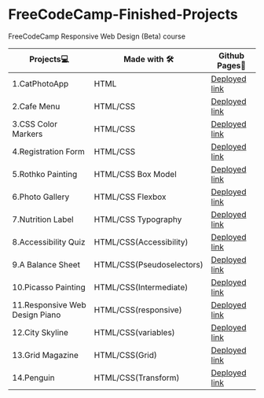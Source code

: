 # FreeCodeCamp-Finished-Projects
FreeCodeCamp Responsive Web Design (Beta) course

|**Projects💻**|**Made with 🛠**|**Github Pages:link:**|
|----------------------------|----------------------|----------------------------|
|1.CatPhotoApp|HTML|[Deployed link](https://kanyshaiosmonova.github.io/FreeCodeCamp-Finished-Projects/CatPhotoApp/index.html)|
|2.Cafe Menu|HTML/CSS|[Deployed link](https://kanyshaiosmonova.github.io/FreeCodeCamp-Finished-Projects/Cafe-Menu/index.html)|
|3.CSS Color Markers |HTML/CSS|[Deployed link](https://kanyshaiosmonova.github.io/FreeCodeCamp-Finished-Projects/CSS-Color-Markers/index.html)|
|4.Registration Form |HTML/CSS|[Deployed link](https://kanyshaiosmonova.github.io/FreeCodeCamp-Finished-Projects/Registration-Form/index.html)|
|5.Rothko Painting |HTML/CSS Box Model|[Deployed link](https://kanyshaiosmonova.github.io/FreeCodeCamp-Finished-Projects/Rothko-Painting/index.html)|
|6.Photo Gallery |HTML/CSS Flexbox|[Deployed link](https://kanyshaiosmonova.github.io/FreeCodeCamp-Finished-Projects/Photo-Gallery/index.html)|
|7.Nutrition Label |HTML/CSS Typography|[Deployed link](https://kanyshaiosmonova.github.io/FreeCodeCamp-Finished-Projects/Nutrition-Label/index.html)|
|8.Accessibility Quiz |HTML/CSS(Accessibility)|[Deployed link](https://kanyshaiosmonova.github.io/FreeCodeCamp-Finished-Projects/Accessibility-Quiz/index.html)|
|9.A Balance Sheet |HTML/CSS(Pseudoselectors)|[Deployed link](https://kanyshaiosmonova.github.io/FreeCodeCamp-Finished-Projects/Balance-Sheet/index.html)|
|10.Picasso Painting |HTML/CSS(Intermediate)|[Deployed link](https://kanyshaiosmonova.github.io/FreeCodeCamp-Finished-Projects/Picasso-Painting/index.html)|
|11.Responsive Web Design Piano |HTML/CSS(responsive)|[Deployed link](https://kanyshaiosmonova.github.io/FreeCodeCamp-Finished-Projects/Responsive-Web-Design-Piano/index.html)|
|12.City Skyline |HTML/CSS(variables)|[Deployed link](https://kanyshaiosmonova.github.io/FreeCodeCamp-Finished-Projects/City-Skyline/index.html)|
|13.Grid Magazine|HTML/CSS(Grid)|[Deployed link](https://kanyshaiosmonova.github.io/FreeCodeCamp-Finished-Projects/Grid-Magazine/index.html)|
|14.Penguin |HTML/CSS(Transform)|[Deployed link](https://kanyshaiosmonova.github.io/FreeCodeCamp-Finished-Projects/Penguin/index.html)|



